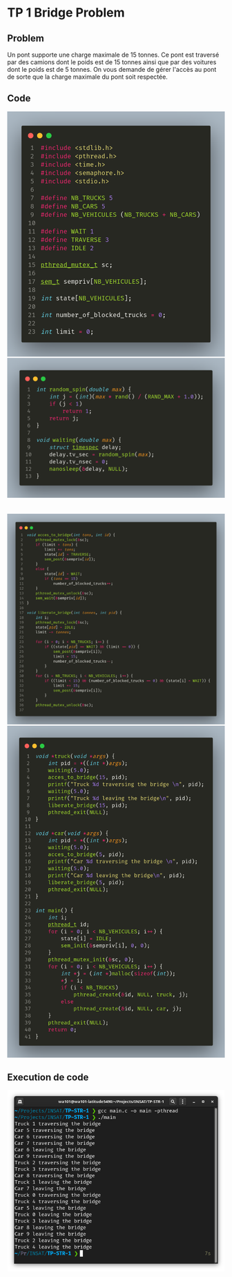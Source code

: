 # TP 1 Bridge Problem

## Problem
Un pont supporte une charge maximale de 15 tonnes. Ce pont est traversé par
des camions dont le poids est de 15 tonnes ainsi que par des voitures dont le
poids est de 5 tonnes. On vous demande de gérer l'accès au pont de sorte que
la charge maximale du pont soit respectée.

## Code
![](part0.png)
![](part1.png)
<br>
<br>
<br>
![](part2.png)
![](part3.png)

## Execution de code
![](code-ex.png)